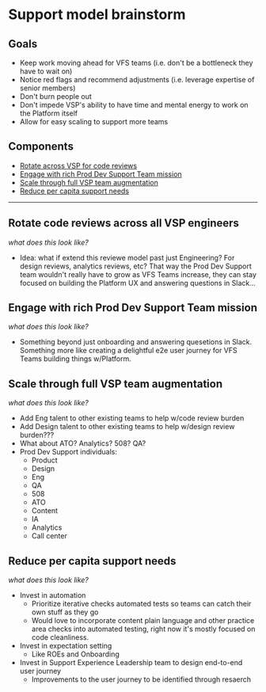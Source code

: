 # Support model brainstorm

## Goals
- Keep work moving ahead for VFS teams (i.e. don't be a bottleneck they have to wait on)
- Notice red flags and recommend adjustments (i.e. leverage expertise of senior members)
- Don't burn people out
- Don't impede VSP's ability to have time and mental energy to work on the Platform itself
- Allow for easy scaling to support more teams

## Components
- [Rotate across VSP for code reviews](#Rotate-across-VSP-for-code-reviews)
- [Engage with rich Prod Dev Support Team mission](#Engage-with-rich-Prod-Dev-Support-Team-mission)
- [Scale through full VSP team augmentation](#Scale-through-full-VSP-team-augmentation)
- [Reduce per capita support needs](#Reduce-per-capita-support-needs)

---

## Rotate code reviews across all VSP engineers
_what does this look like?_

- Idea: what if extend this reviewe model past just Engineering? For design reviews, analytics reviews, etc? That way the Prod Dev Support team wouldn't really have to grow as VFS Teams increase, they can stay focused on building the Platform UX and answering questions in Slack...

## Engage with rich Prod Dev Support Team mission
_what does this look like?_

- Something beyond just onboarding and answering quesetions in Slack. Something more like creating a delightful e2e user journey for VFS Teams building things w/Platform.

## Scale through full VSP team augmentation 
_what does this look like?_

- Add Eng talent to other existing teams to help w/code review burden
- Add Design talent to other existing teams to help w/design review burden???
- What about ATO? Analytics? 508? QA?
- Prod Dev Support individuals:
  - Product
  - Design
  - Eng
  - QA
  - 508
  - ATO
  - Content
  - IA
  - Analytics
  - Call center

## Reduce per capita support needs
_what does this look like?_
- Invest in automation
  - Prioritize iterative checks automated tests so teams can catch their own stuff as they go
  - Would love to incorporate content plain language and other practice area checks into automated testing, right now it's mostly focused on code cleanliness.
- Invest in expectation setting
  - Like ROEs and Onboarding
- Invest in Support Experience Leadership team to design end-to-end user journey
  - Improvements to the user journey to be identified through resaerch
